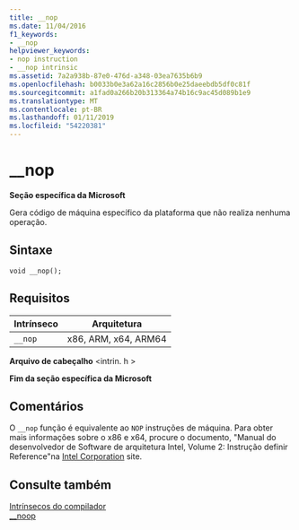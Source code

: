 ```yaml
---
title: __nop
ms.date: 11/04/2016
f1_keywords:
- __nop
helpviewer_keywords:
- nop instruction
- __nop intrinsic
ms.assetid: 7a2a938b-87e0-476d-a348-03ea7635b6b9
ms.openlocfilehash: b0033b0e3a62a16c2856b0e25daeebdb5df0c81f
ms.sourcegitcommit: a1fad0a266b20b313364a74b16c9ac45d089b1e9
ms.translationtype: MT
ms.contentlocale: pt-BR
ms.lasthandoff: 01/11/2019
ms.locfileid: "54220381"
---
```

# <a name="nop"></a>__nop

**Seção específica da Microsoft**

Gera código de máquina específico da plataforma que não realiza nenhuma operação.

## <a name="syntax"></a>Sintaxe

```
void __nop();
```

## <a name="requirements"></a>Requisitos

|Intrínseco|Arquitetura|
|---------------|------------------|
|`__nop`|x86, ARM, x64, ARM64|

**Arquivo de cabeçalho** \<intrin. h >

**Fim da seção específica da Microsoft**

## <a name="remarks"></a>Comentários

O `__nop` função é equivalente ao `NOP` instruções de máquina. Para obter mais informações sobre o x86 e x64, procure o documento, "Manual do desenvolvedor de Software de arquitetura Intel, Volume 2: Instrução definir Reference"na [Intel Corporation](https://software.intel.com/articles/intel-sdm) site.

## <a name="see-also"></a>Consulte também

[Intrínsecos do compilador](../intrinsics/compiler-intrinsics.md)<br/>
[__noop](../intrinsics/noop.md)
